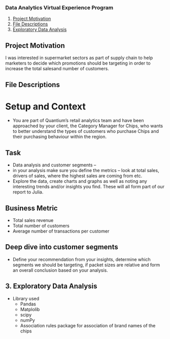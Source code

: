 
###  Data Analytics Virtual Experience Program

1. [Project Motivation](#motivation)
2. [File Descriptions](#files)
3. [Exploratory Data Analysis](#exploratory)


## Project Motivation<a name="motivation"></a>

I was interested in supermarket sectors as part of supply chain to help marketers to decide which promotions should be targeting in order to increase the total salesand number of customers.

## File Descriptions <a name="files"></a>

# Setup and Context

- You are part of Quantium’s retail analytics team and have been approached by your client, the Category Manager for Chips, who wants to better understand the types of customers who purchase Chips and their purchasing behaviour within the region.

## Task
- Data analysis and customer segments – 
 - in your analysis make sure you define the metrics
 – look at total sales, drivers of sales, where the highest sales are coming from etc. 
 - Explore the data, create charts and graphs as well as noting any interesting trends and/or insights you find. These will all form part of our report to Julia.
 
##  Business Metric
- Total sales revenue
- Total number of customers
- Average number of transactions per customer

## Deep dive into customer segments 
-  Define your recommendation from your insights, determine which segments we should be targeting, if packet sizes are relative and form an overall conclusion based on your analysis.

## 3. Exploratory Data Analysis <a name="exploratory"></a>

* Library used
  * Pandas
  * Matplolib
  * scipy
  * numPy
  * Association rules package for association of brand names of the chips
